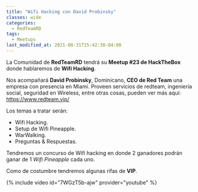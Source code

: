 ```yaml
---
title: "Wifi Hacking con David Probinsky"
classes: wide
categories:
  - RedTeamRD
tags:
  - Meetups
last_modified_at: 2021-08-31T15:42:38-04:00
---
```


La Comunidad de **RedTeamRD** tendrá su **Meetup #23 de HackTheBox** donde hablaremos de **Wifi Hacking**.

Nos acompañará **David Probinsky**, Dominicano, **CEO de Red Team** una empresa con presencia en Miami. Proveen servicios de redteam, ingeniería social, seguridad en Wireless, entre otras cosas, pueden ver más aquí: https://www.redteam.vip/

Los temas a tratar serán:
- Wifi Hacking.
- Setup de Wifi Pineapple.
- WarWalking.
- Preguntas & Respuestas.

Tendremos un concurso de Wifi hacking en donde 2 ganadores podrán ganar de 1 *Wifi Pineapple* cada uno.

Como de costumbre tendremos algunas rifas de **VIP**.

{% include video id="7WGzT5b-ajw" provider="youtube" %}